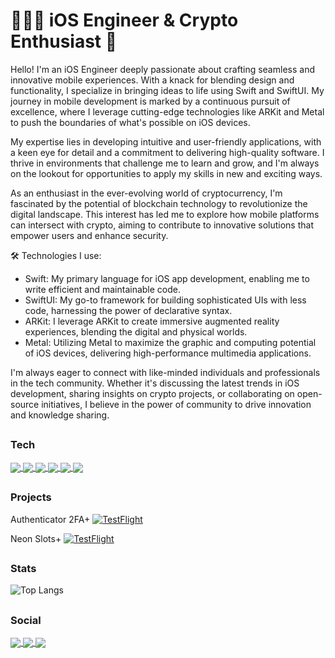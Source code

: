 <h1 align="left">👨🏽‍💻 iOS Engineer & Crypto Enthusiast 🚀</h1>


Hello! I'm an iOS Engineer deeply passionate about crafting seamless and innovative mobile experiences. With a knack for blending design and functionality, I specialize in bringing ideas to life using Swift and SwiftUI. My journey in mobile development is marked by a continuous pursuit of excellence, where I leverage cutting-edge technologies like ARKit and Metal to push the boundaries of what's possible on iOS devices.

My expertise lies in developing intuitive and user-friendly applications, with a keen eye for detail and a commitment to delivering high-quality software. I thrive in environments that challenge me to learn and grow, and I'm always on the lookout for opportunities to apply my skills in new and exciting ways.

As an enthusiast in the ever-evolving world of cryptocurrency, I'm fascinated by the potential of blockchain technology to revolutionize the digital landscape. This interest has led me to explore how mobile platforms can intersect with crypto, aiming to contribute to innovative solutions that empower users and enhance security.

🛠️ Technologies I use:

- Swift: My primary language for iOS app development, enabling me to write efficient and maintainable code.
- SwiftUI: My go-to framework for building sophisticated UIs with less code, harnessing the power of declarative syntax.
- ARKit: I leverage ARKit to create immersive augmented reality experiences, blending the digital and physical worlds.
- Metal: Utilizing Metal to maximize the graphic and computing potential of iOS devices, delivering high-performance multimedia applications.

I'm always eager to connect with like-minded individuals and professionals in the tech community. Whether it's discussing the latest trends in iOS development, sharing insights on crypto projects, or collaborating on open-source initiatives, I believe in the power of community to drive innovation and knowledge sharing.

## <h3 align="left">Tech</h3>

<p align="left">
  <a href="https://developer.apple.com/xcode/" > <img align="center" src="https://img.icons8.com/color/100/xcode.png"/> </a>
  <a href="https://developer.apple.com/swift/" > <img align="center" src="https://img.icons8.com/color/100/swift.png"/> </a>
  <a href="https://unity.com/" > <img align="center" src="https://img.icons8.com/color/100/unity.png"/> </a>
  <a href="https://learn.microsoft.com/en-us/dotnet/csharp/" > <img align="center" src="https://img.icons8.com/color/100/c-sharp-logo"/> </a>
  <a href="https://firebase.com/" > <img align="center" src="https://img.icons8.com/color/100/firebase.png"/> </a>
  <a href="https://circleci.com/" > <img align="center" src="https://img.icons8.com/color/100/circleci.png"/> </a>
</p>

## <h3 align="left">Projects</h3>

Authenticator 2FA+ 
[![TestFlight](https://img.shields.io/badge/Join%20The%20TestFlight-blue)](https://testflight.apple.com/join/PDUIq4bp)

Neon Slots+ 
[![TestFlight](https://img.shields.io/badge/Join%20The%20TestFlight-blue)](https://testflight.apple.com/join/JgMpvNQP)

## <h3 align="left">Stats</h3>
  
![Top Langs](https://github-readme-stats.vercel.app/api/top-langs/?username=KelCodesStuff&theme=gotham)

## <h3 align="left">Social</h3>

<p align="left"> 
  <a href="https://linkedin.com/in/kelcodes" > <img align="center" src="https://img.icons8.com/color/100/linkedin.png"/> </a>
  <a href="https://twitter.com/isequaltokel" > <img align="center" src="https://img.icons8.com/color/100/twitter.png"/> </a>
  <a href="https://twitch.com/kelcodes" > <img align="center" src="https://img.icons8.com/color/100/twitch.png"/> </a>
</p>
